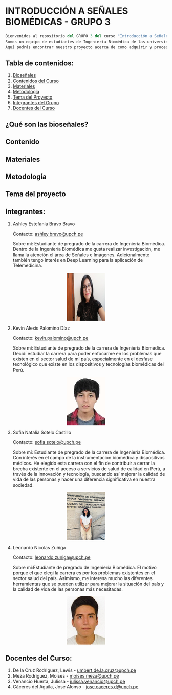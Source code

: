 # INTRODUCCIÓN A SEÑALES BIOMÉDICAS - GRUPO 3
```python
Bienvenidos al repositorio del GRUPO 3 del curso "Introducción a Señales Biomédicas".
Somos un equipo de estudiantes de Ingeniería Biomédica de las universidades UPCH y PUCP del semestre 2024-1. 
Aquí podrás encontrar nuestro proyecto acerca de como adquirir y procesar señales de un electrocardiograma (ECG)
```
## Tabla de contenidos:
1. [Bioseñales](#introducción)
2. [Contenidos del Curso](#contenido)
3. [Materiales](#materiales)
4. [Metodología](#metodologia)
5. [Tema del Proyecto](#tema)
7. [Integrantes del Grupo](#integrantes)
8. [Docentes del Curso](#docentes)


## ¿Qué son las bioseñales? 


## Contenido 


## Materiales 

## Metodología 

## Tema del proyecto 


## Integrantes: 
1. Ashley Estefania Bravo Bravo

    Contacto: ashley.bravo@upch.pe

    Sobre mí: Estudiante de pregrado de la carrera de Ingeniería Biomédica. Dentro de la Ingeniería Biomédica me gusta realizar investigación, me llama la atención el área de Señales e Imágenes. Adicionalmente también tengo interés en Deep Learning para la aplicación de Telemedicina.
<p align="center">
<img src="https://github.com/sofia-is-a-panda/ISB_2024_G3/blob/e320c838548e418053c9f99338bc5b70aec08f52/Imagenes_Integrantes/ashley_bravo.jpg" align="center" width="120" height="150"/>
</p>

2. Kevin Alexis Palomino Díaz

    Contacto: kevin.palomino@upch.pe

    Sobre mí: Estudiante de pregrado de la carrera de Ingeniería Biomédica. Decidí estudiar la carrera para poder enfocarme en los problemas que existen en el sector salud de mi país, especialmente en el desfase tecnológico que existe en los dispositivos y tecnologías biomédicas del Perú.
<p align="center">
<img src="https://github.com/sofia-is-a-panda/ISB_2024_G3/blob/e320c838548e418053c9f99338bc5b70aec08f52/Imagenes_Integrantes/kevin_palomino.jpg" align="center" width="120" height="150"/>
</p>

3. Sofia Natalia Sotelo Castillo

    Contacto: sofia.sotelo@upch.pe

    Sobre mí: Estudiante de pregrado de la carrera de Ingeniería Biomédica. Con interés en el campo de la instrumentación biomédica y dispositivos médicos. He elegido esta carrera con el fin de contribuir a cerrar la brecha existente en el acceso a servicios de salud de calidad en Perú, a través de la innovación y tecnología, buscando así mejorar la calidad de vida de las personas y hacer una diferencia significativa en nuestra sociedad.
<p align="center">
<img src="https://github.com/sofia-is-a-panda/ISB_2024_G3/blob/e320c838548e418053c9f99338bc5b70aec08f52/Imagenes_Integrantes/sofia_sotelo.jpeg" align="center" width="120" height="150"/>
</p>

4. Leonardo Nicolas Zuñiga

    Contacto: leonardo.zuniga@upch.pe
    
    Sobre mí:Estudiante de pregrado de Ingeniería Biomédica. El motivo porque el que elegi la carrera es por los problemas existentes en el sector salud del país. Asimismo, me interesa mucho las diferentes herramientas que se pueden utilizar para mejorar la situación del país y la calidad de vida de las personas más necesitadas.
<p align="center">
<img src="https://github.com/sofia-is-a-panda/ISB_2024_G3/blob/e320c838548e418053c9f99338bc5b70aec08f52/Imagenes_Integrantes/leonardo_zuniga.jpeg" align="center" width="120" height="150"/>
</p>

## Docentes del Curso: 
1. De la Cruz Rodriguez, Lewis - umbert.de.la.cruz@upch.pe
2. Meza Rodriguez, Moises - moises.meza@upch.pe
3. Venancio Huerta, Julissa - julissa.venancio@upch.pe
4. Cáceres del Aguila, Jose Alonso - jose.caceres.d@upch.pe

